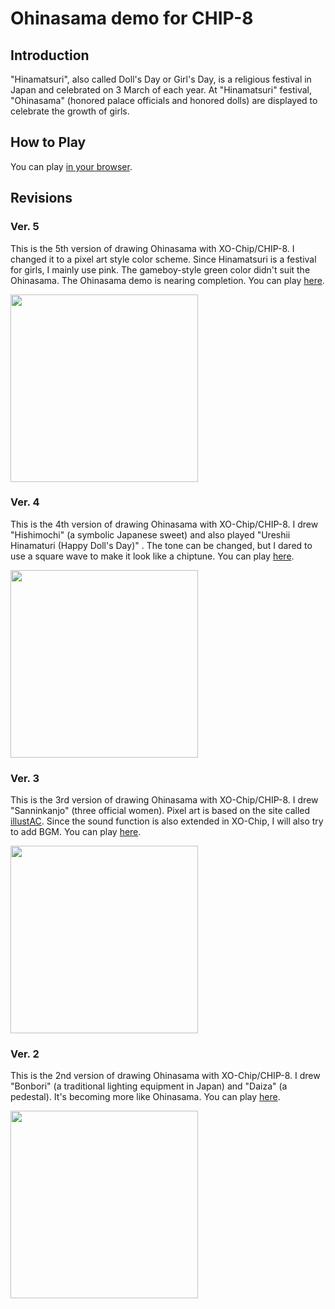 # Ohinasama demo for CHIP-8

## Introduction

"Hinamatsuri", also called Doll's Day or Girl's Day, is a religious festival in Japan 
and celebrated on 3 March of each year.
At "Hinamatsuri" festival, "Ohinasama" (honored palace officials and honored dolls) 
are displayed to celebrate the growth of girls.

## How to Play

You can play [in your browser](https://johnearnest.github.io/Octo/index.html?key=k3SV71pE).

## Revisions

### Ver. 5

This is the 5th version of drawing Ohinasama with XO-Chip/CHIP-8. 
I changed it to a pixel art style color scheme. 
Since Hinamatsuri is a festival for girls, I mainly use pink. 
The gameboy-style green color didn't suit the Ohinasama. 
The Ohinasama demo is nearing completion.
You can play [here](https://johnearnest.github.io/Octo/index.html?key=k3SV71pE).

<img src="https://github.com/jay-kumogata/Nostalgia/raw/main/octo/screenshots/ohinasama42.png" width="300">

### Ver. 4

This is the 4th version of drawing Ohinasama with XO-Chip/CHIP-8. 
I drew "Hishimochi" (a symbolic Japanese sweet) and also played "Ureshii Hinamaturi (Happy Doll's Day)" .
The tone can be changed, but I dared to use a square wave to make it look like a chiptune.
You can play [here](https://johnearnest.github.io/Octo/index.html?key=qBcaW6kf).

<img src="https://github.com/jay-kumogata/Nostalgia/raw/main/octo/screenshots/ohinasama31.png" width="300">

### Ver. 3

This is the 3rd version of drawing Ohinasama with XO-Chip/CHIP-8.
I drew "Sanninkanjo" (three official women).
Pixel art is based on the site called [illustAC](https://ac-illust.com/).
Since the sound function is also extended in XO-Chip, I will also try to add BGM.
You can play [here](https://johnearnest.github.io/Octo/index.html?key=AkMBvOSt).

<img src="https://github.com/jay-kumogata/Nostalgia/raw/main/octo/screenshots/ohinasama21.png" width="300">

### Ver. 2

This is the 2nd version of drawing Ohinasama with XO-Chip/CHIP-8.
I drew "Bonbori" (a traditional lighting equipment in Japan) and "Daiza" (a pedestal).
It's becoming more like Ohinasama.
You can play [here](https://johnearnest.github.io/Octo/index.html?key=paS5Dd9g).

<img src="https://github.com/jay-kumogata/Nostalgia/raw/main/octo/screenshots/ohinasama11.png" width="300">
